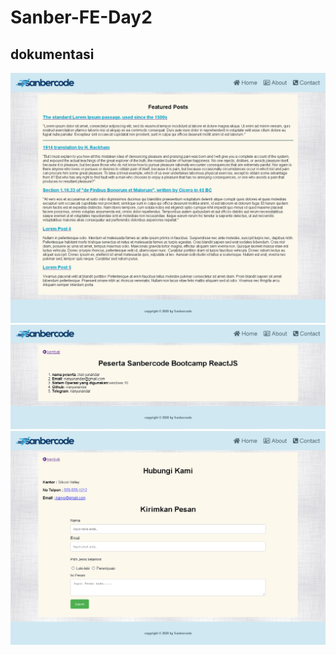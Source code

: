 # Sanber-FE-Day2

## dokumentasi
<img  src="https://github.com/rianyunandar/Sanber-FE-Day2/blob/master/documentasi/index.jpg" alt="about"></a>
<img  src="https://github.com/rianyunandar/Sanber-FE-Day2/blob/master/documentasi/about.jpg" alt="about"></a>
<img  src="https://github.com/rianyunandar/Sanber-FE-Day2/blob/master/documentasi/kontak.png" alt="about"></a>
